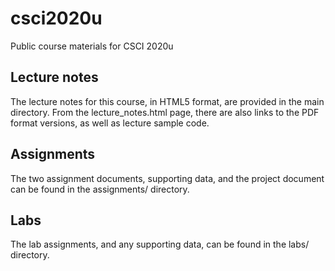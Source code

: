 # csci2020u

Public course materials for CSCI 2020u

## Lecture notes

The lecture notes for this course, in HTML5 format, are provided in the main directory.  From the lecture_notes.html page, there are also links to the PDF format versions, as well as lecture sample code.

## Assignments

The two assignment documents, supporting data, and the project document can be found in the assignments/ directory.

## Labs

The lab assignments, and any supporting data, can be found in the labs/ directory.